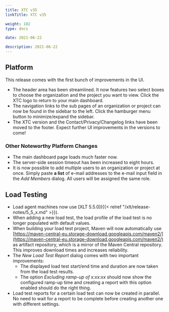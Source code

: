 ```yaml
---
title: XTC v35
linkTitle: XTC v35

weight: 182
type: docs

date: 2021-06-22

description: 2021-06-22
---
```


## Platform

This release comes with the first bunch of improvements in the UI.
- The header area has been streamlined. It now features two select boxes to choose the organization and the project you want to view. Click the XTC logo to return to your main dashboard.
- The navigation links to the sub pages of an organization or project can now be found in the sidebar to the left. Click the hamburger menu button to minimize/expand the sidebar.
- The XTC version and the Contact/Privacy/Changelog links have been moved to the footer.
Expect further UI improvements in the versions to come!

### Other Noteworthy Platform Changes

- The main dashboard page loads much faster now.
- The server-side session timeout has been increased to eight hours.
- It is now possible to add multiple users to an organization or project at once. Simply paste **a list** of e-mail addresses to the e-mail input field in the *Add Members* dialog. All users will be assigned the same role.

## Load Testing

- Load agent machines now use [XLT 5.5.0]({{< relref "/xlt/release-notes/5_5_x.md" >}}).
- When adding a new load test, the load profile of the load test is no longer populated with default values.
- When building your load test project, Maven will now automatically use [https://maven-central-eu.storage-download.googleapis.com/maven2/](https://maven-central-eu.storage-download.googleapis.com/maven2/) as artifact repository, which is a mirror of the Maven Central repository. This improves download times and increases reliability.
- The _New Load Test Report_ dialog comes with two important improvements:
    - The displayed load test start/end time and duration are now taken from the load test results.
    - The option _Excluding ramp-up of x:xx:xx_ should now show the configured ramp-up time and creating a report with this option enabled should do the right thing.
- Load test reports for a certain load test can now be created in parallel. No need to wait for a report to be complete before creating another one with different settings.

